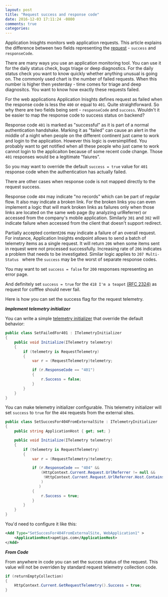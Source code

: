 ```yaml
---
layout: post
title: "Request success and response code"
date: 2016-12-03 17:11:24 -0800
comments: true
categories: 
---
```

Application Inisghts monitors web application requests. This article explains the difference between two fields representing the [request](https://github.com/Microsoft/ApplicationInsights-Home/blob/master/EndpointSpecs/Schemas/Bond/RequestData.bond#L6) - `success` and `responseCode`.

There are many ways you use an application monitoring tool. You can use it for the daily status check, bugs triage or deep diagnostics. For the daily status check you want to know quickly whether anything unusual is going on. The commonly used chart is the number of failed requests. When this number is higher then yesterday - time comes for triage and deep diagnositcs. You want to know how exactly these requests failed.

For the web applications Application Inisghts defines request as failed when the response code is less the `400` or equal to `401`. Quite straightforward. So why there are two fields being sent - `responseCode` and `success`. Wouldn't it be easier to map the response code to success status on backend? 

Response code `401` is marked as "successful" as it is part of a normal authentication handshake. Marking it as "failed" can cause an alert in the middle of a night when people on the different continent just came to work and login to the application. However this logic is oversimplified. You probably want to get notified when all these people who just came to work cannot login to the applicaiton because of some recent code change. Those `401` responses would be a legitimate "faiures".

So you may want to override the default `success = true` value for `401` response code when the authentication has actually failed. 

There are other cases when response code is not mapped directly to the request success.

Response code `404` may indicate "no records" which can be part of regular flow. It also may indicate a broken link. For the broken links you can even implement a logic that will mark broken links as failures only when those links are located on the same web page (by analyzing urlReferrer) or accessed from the company's mobile application. Similarly `301` and `302` will indicate failure when accessed from the client that doesn't support redirect.

Partially accepted content`206` may indicate a failure of an overall request. For instance, Application Insights endpoint allows to send a batch of telemetry items as a single request. It will return `206` when some items sent in request were not processed successfully. Increasing rate of `206` indicates a problem that needs to be investigated. Similar logic applies to `207 Multi-Status ` where the `success` may be the worst of separate response codes. 

You may want to set `success = false` for `200` responses representing an error page.

And definitely set `success = true` for the `418 I'm a teapot` [(RFC 2324)](https://tools.ietf.org/html/rfc2324) as request for cofffee should never fail.

Here is how you can set the success flag for the request telemetry.

***Implement telemetry initializer***

You can write a simple [telemetry initializer](http://apmtips.com/blog/2014/12/01/telemetry-initializers/) that override the default behavior:

``` csharp
public class SetFailedFor401 : ITelemetryInitializer
{
    public void Initialize(ITelemetry telemetry)
    {
        if (telemetry is RequestTelemetry)
        {
            var r = (RequestTelemetry)telemetry;

            if (r.ResponseCode == "401")
            {
                r.Success = false;
            }
        }
    }
}
```

You can make telemetry initializer configurable. This telemetry initializer will set `success` to `true` for the `404` requests from the external sites.

``` csharp
public class SetSuccesFor404FromExternalSite : ITelemetryInitializer
{
    public string ApplicationHost { get; set; }

    public void Initialize(ITelemetry telemetry)
    {
        if (telemetry is RequestTelemetry)
        {
            var r = (RequestTelemetry)telemetry;

            if (r.ResponseCode == "404" &&
                (HttpContext.Current.Request.UrlReferrer != null &&
                 !HttpContext.Current.Request.UrlReferrer.Host.Contains(this.ApplicationHost)
                )
               )
            {
                r.Success = true;
            }
        }
    }
}
```

You'd need to configure it like this:

``` xml
<Add Type="SetSuccesFor404FromExternalSite, WebApplication1" >
    <ApplicationHost>apmtips.com</ApplicationHost>
</Add>
```

***From Code***

From anywhere in code you can set the succes status of the request. This value will not be overriden by standard request telemetry collection code.

``` csharp
if (returnEmptyCollection)
{
    HttpContext.Current.GetRequestTelemetry().Success = true;
}
```